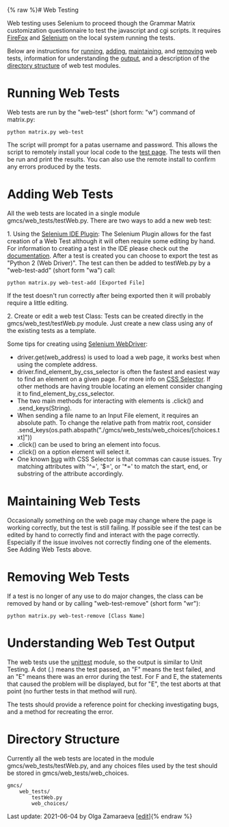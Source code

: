 {% raw %}# Web Testing

Web testing uses Selenium to proceed though the Grammar Matrix
customization questionnaire to test the javascript and cgi scripts. It
requires [FireFox](http://www.mozilla.org/en-US/firefox/fx/) and
[Selenium](http://pypi.python.org/pypi/selenium) on the local system
running the tests.

Below are instructions for
[running](https://blog.inductorsoftware.com/docsproto/matrix/MatrixCustomizationWebTesting),
[adding](https://blog.inductorsoftware.com/docsproto/matrix/MatrixCustomizationWebTesting),
[maintaining](https://blog.inductorsoftware.com/docsproto/matrix/MatrixCustomizationWebTesting), and
[removing](https://blog.inductorsoftware.com/docsproto/matrix/MatrixCustomizationWebTesting) web tests, information
for understanding the [output](https://blog.inductorsoftware.com/docsproto/matrix/MatrixCustomizationWebTesting),
and a description of the [directory
structure](https://blog.inductorsoftware.com/docsproto/matrix/MatrixCustomizationWebTesting) of web test
modules.

# Running Web Tests

Web tests are run by the "web-test" (short form: "w") command of
matrix.py:

    python matrix.py web-test

The script will prompt for a patas username and password. This allows
the script to remotely install your local code to the [test
page](http://uakari.ling.washington.edu/matrix/test/matrix.cgi). The
tests will then be run and print the results. You can also use the
remote install to confirm any errors produced by the tests.

# Adding Web Tests

All the web tests are located in a single module
gmcs/web\_tests/testWeb.py. There are two ways to add a new web test:

1\. Using the [Selenium IDE
Plugin](http://seleniumhq.org/projects/ide/): The Selenium Plugin allows
for the fast creation of a Web Test although it will often require some
editing by hand. For information to creating a test in the IDE please
check out the
[documentation](http://seleniumhq.org/projects/ide/plugins.html). After
a test is created you can choose to export the test as "Python 2 (Web
Driver)". The test can then be added to testWeb.py by a "web-test-add"
(short form "wa") call:

    python matrix.py web-test-add [Exported File]

If the test doesn't run correctly after being exported then it will
probably require a little editing.

2\. Create or edit a web test Class: Tests can be created directly in
the gmcs/web\_test/testWeb.py module. Just create a new class using any
of the existing tests as a template.

Some tips for creating using [Selenium
WebDriver](http://pypi.python.org/pypi/selenium):

- driver.get(web\_address) is used to load a web page, it works best
when using the complete address.
- driver.find\_element\_by\_css\_selector is often the fastest and
easiest way to find an element on a given page. For more info on
[CSS Selector](http://www.w3.org/TR/CSS2/selector.html). If other
methods are having trouble locating an element consider changing it
to find\_element\_by\_css\_selector.
- The two main methods for interacting with elements is .click() and
.send\_keys(String).
- When sending a file name to an Input File element, it requires an
absolute path. To change the relative path from matrix root,
consider
.send\_keys(os.path.abspath("./gmcs/web\_tests/web\_choices/\[choices.txt\]"))
- .click() can be used to bring an element into focus.
- .click() on a option element will select it.
- One known
[bug](http://code.google.com/p/selenium/issues/detail?id=2301) with
CSS Selector is that commas can cause issues. Try matching
attributes with '^=', '$=', or '\*=' to match the start, end, or
substring of the attribute accordingly.

# Maintaining Web Tests

Occasionally something on the web page may change where the page is
working correctly, but the test is still failing. If possible see if the
test can be edited by hand to correctly find and interact with the page
correctly. Especially if the issue involves not correctly finding one of
the elements. See Adding Web Tests above.

# Removing Web Tests

If a test is no longer of any use to do major changes, the class can be
removed by hand or by calling "web-test-remove" (short form "wr"):

    python matrix.py web-test-remove [Class Name]

# Understanding Web Test Output

The web tests use the
[unittest](http://docs.python.org/library/unittest.html) module, so the
output is similar to Unit Testing. A dot (.) means the test passed, an
"F" means the test failed, and an "E" means there was an error during
the test. For F and E, the statements that caused the problem will be
displayed, but for "E", the test aborts at that point (no further tests
in that method will run).

The tests should provide a reference point for checking investigating
bugs, and a method for recreating the error.

# Directory Structure

Currently all the web tests are located in the module
gmcs/web\_tests/testWeb.py, and any choices files used by the test
should be stored in gmcs/web\_tests/web\_choices.

    gmcs/
        web_tests/
            testWeb.py
            web_choices/

Last update: 2021-06-04 by Olga Zamaraeva [[edit](https://github.com/delph-in/docs/wiki/MatrixCustomizationWebTesting/_edit)]{% endraw %}